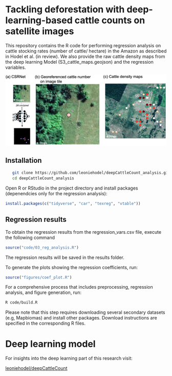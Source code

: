 # Tackling deforestation with deep-learning-based cattle counts on satellite images


This repository contains the R code for performing regression analysis on cattle stocking rates  (number of cattle/ hectare) in the Amazon as described in Hodel et al. (in review). We also provide the raw cattle density maps from the deep learning Model (S3_cattle_maps.geojson) and the regression variables. 


![](./imgs/img1.png)

## Installation
```bash
   git clone https://github.com/leoniehodel/deepCattleCount_analysis.git
   cd deepCattleCount_analysis
```
Open R or RStudio in the project directory and install packages (depenendcies only for the regression analysis):

``` R
install.packages(c("tidyverse", "car", "texreg", "vtable"))
``` 

## Regression results

To obtain the regression results from the regression_vars.csv file, execute the following command

```R
source("code/03_reg_analysis.R")
```
The regression results will be saved in the results folder.


To generate the plots showing the regression coefficients, run:

```R
source("figures/coef_plot.R")
```

For a comprehensive process that includes preprocessing, regression analysis, and figure generation, run:

```bash
R code/build.R
```
Please note that this step requires downloading several secondary datasets (e.g, Mapbiomas) and install other packages. Download instructions are specified in the corresponding R files. 


# Deep learning model 
For insights into the deep learning part of this research visit: 

[leoniehodel/deepCattleCount](https://github.com/leoniehodel/deepCattleCounts)


